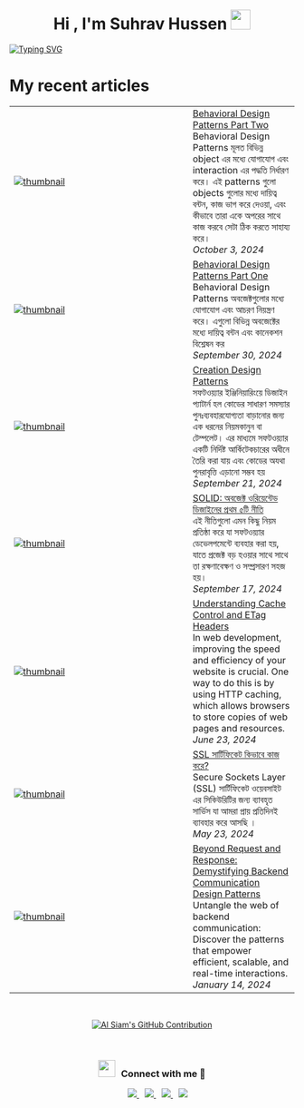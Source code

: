 
<h1 align="center"><b>Hi , I'm Suhrav Hussen </b><img src="https://media.giphy.com/media/hvRJCLFzcasrR4ia7z/giphy.gif" width="35"></h1>
<!--  -->
<a href="https://git.io/typing-svg"><img src="https://readme-typing-svg.demolab.com?font=Fira+Code&weight=800&size=25&duration=3000&pause=1000&vCenter=true&random=false&width=435&lines=Assalamualaikum+warahmatullah;I'm+Suhrav+Hussen+Sourov;I'm+from+moulvibazar%2C+Sylhet+;Working+with+javascript+" alt="Typing SVG" /></a>
<!--  -->

<h1>My recent articles</h3>
<table>
        <tr>
            <td width="300px">
                <a href="https://suhravhussen.xyz/blogs/66fea039e18ae28cf6ebc6f2">
                    <img src=https:&#x2F;&#x2F;res.cloudinary.com&#x2F;doircnueq&#x2F;image&#x2F;upload&#x2F;v1727700309&#x2F;Blog&#x2F;cover&#x2F;behavioral-design-pattern_o9styn.webp alt="thumbnail">
                </a>
            </td>
            <td>
            <a href="https://suhravhussen.xyz/blogs/66fea039e18ae28cf6ebc6f2">Behavioral Design Patterns Part Two</a>
                <div>Behavioral Design Patterns মূলত বিভিন্ন object এর মধ্যে যোগাযোগ এবং interaction এর পদ্ধতি নির্ধারণ করে। এই patterns গুলো objects গুলোর মধ্যে দায়িত্ব বন্টন, কাজ ভাগ করে দেওয়া, এবং কীভাবে তারা একে অপরের সাথে কাজ করবে সেটা ঠিক করতে সাহায্য করে।</div>
                <div><i>October 3, 2024</i></div>
            </td>
        </tr>
        <tr>
            <td width="300px">
                <a href="https://suhravhussen.xyz/blogs/66faa85e04bccd33a0a00ea5">
                    <img src=https:&#x2F;&#x2F;res.cloudinary.com&#x2F;doircnueq&#x2F;image&#x2F;upload&#x2F;v1727700309&#x2F;Blog&#x2F;cover&#x2F;behavioral-design-pattern_o9styn.webp alt="thumbnail">
                </a>
            </td>
            <td>
            <a href="https://suhravhussen.xyz/blogs/66faa85e04bccd33a0a00ea5">Behavioral Design Patterns Part One</a>
                <div>Behavioral Design Patterns অবজেক্টগুলোর মধ্যে যোগাযোগ এবং আচরণ নিয়ন্ত্রণ করে। এগুলো বিভিন্ন অবজেক্টের মধ্যে দায়িত্ব বন্টন এবং কানেকশন বিশ্লেষন কর</div>
                <div><i>September 30, 2024</i></div>
            </td>
        </tr>
        <tr>
            <td width="300px">
                <a href="https://suhravhussen.xyz/blogs/66eec6ce1a8308d43057143e">
                    <img src=https:&#x2F;&#x2F;res.cloudinary.com&#x2F;doircnueq&#x2F;image&#x2F;upload&#x2F;v1726924321&#x2F;Blog&#x2F;cover&#x2F;Screenshot_2024-09-21_191036_spckp4.png alt="thumbnail">
                </a>
            </td>
            <td>
            <a href="https://suhravhussen.xyz/blogs/66eec6ce1a8308d43057143e">Creation Design Patterns</a>
                <div>সফটওয়্যার ইঞ্জিনিয়ারিংয়ে ডিজাইন প্যাটার্ন হল কোডের সাধারণ সমস্যার পুনঃব্যবহারযোগ্যতা বাড়ানোর জন্য এক ধরনের নিয়মকানুন বা টেম্পলেট। এর মাধ্যমে সফটওয়্যার একটি নির্দিষ্ট আর্কিটেকচারের অধীনে তৈরি করা যায় এবং কোডের অযথা পুনরাবৃত্তি এড়ানো সম্ভব হয়</div>
                <div><i>September 21, 2024</i></div>
            </td>
        </tr>
        <tr>
            <td width="300px">
                <a href="https://suhravhussen.xyz/blogs/66e993643831b2ff467ab207">
                    <img src=https:&#x2F;&#x2F;res.cloudinary.com&#x2F;doircnueq&#x2F;image&#x2F;upload&#x2F;v1726582180&#x2F;Blog&#x2F;cover&#x2F;Solid-principles_kysb9s.webp alt="thumbnail">
                </a>
            </td>
            <td>
            <a href="https://suhravhussen.xyz/blogs/66e993643831b2ff467ab207">SOLID: অবজেক্ট ওরিয়েন্টেড ডিজাইনের প্রথম ৫টি নীতি</a>
                <div>এই নীতিগুলো এমন কিছু নিয়ম প্রতিষ্ঠা করে যা সফটওয়্যার ডেভেলপমেন্টে ব্যবহার করা হয়, যাতে প্রজেক্ট বড় হওয়ার সাথে সাথে তা রক্ষণাবেক্ষণ ও সম্প্রসারণ সহজ হয়।</div>
                <div><i>September 17, 2024</i></div>
            </td>
        </tr>
        <tr>
            <td width="300px">
                <a href="https://suhravhussen.xyz/blogs/66784c707b3b95a0d92bb247">
                    <img src=https:&#x2F;&#x2F;res.cloudinary.com&#x2F;doircnueq&#x2F;image&#x2F;upload&#x2F;v1719156835&#x2F;Blog&#x2F;cover&#x2F;Untitled_design_ktkjvd.png alt="thumbnail">
                </a>
            </td>
            <td>
            <a href="https://suhravhussen.xyz/blogs/66784c707b3b95a0d92bb247">Understanding Cache Control and ETag Headers</a>
                <div>In web development, improving the speed and efficiency of your website is crucial. One way to do this is by using HTTP caching, which allows browsers to store copies of web pages and resources. </div>
                <div><i>June 23, 2024</i></div>
            </td>
        </tr>
        <tr>
            <td width="300px">
                <a href="https://suhravhussen.xyz/blogs/664f6701867d67464f4a3540">
                    <img src=https:&#x2F;&#x2F;res.cloudinary.com&#x2F;doircnueq&#x2F;image&#x2F;upload&#x2F;v1716472158&#x2F;Blog&#x2F;cover&#x2F;ssl_yzwsac.png alt="thumbnail">
                </a>
            </td>
            <td>
            <a href="https://suhravhussen.xyz/blogs/664f6701867d67464f4a3540">SSL সার্টিফিকেট কিভাবে কাজ করে?</a>
                <div>Secure Sockets Layer (SSL) সার্টিফিকেট ওয়েবসাইট এর সিকিউরিটির জন্য ব্যাবহৃত  সার্ভিস যা আমরা প্রায় প্রতিদিনই ব্যাবহার করে আসছি ।</div>
                <div><i>May 23, 2024</i></div>
            </td>
        </tr>
        <tr>
            <td width="300px">
                <a href="https://suhravhussen.xyz/blogs/65a4096aa60ae50a769d618d">
                    <img src=https:&#x2F;&#x2F;res.cloudinary.com&#x2F;doircnueq&#x2F;image&#x2F;upload&#x2F;v1705249104&#x2F;Blog&#x2F;cover&#x2F;images_4_lfvwtb.png alt="thumbnail">
                </a>
            </td>
            <td>
            <a href="https://suhravhussen.xyz/blogs/65a4096aa60ae50a769d618d">Beyond Request and Response: Demystifying Backend Communication Design Patterns</a>
                <div>Untangle the web of backend communication: Discover the patterns that empower efficient, scalable, and real-time interactions.</div>
                <div><i>January 14, 2024</i></div>
            </td>
        </tr>
</table>

<br/>


<p align="center">
  <a href="https://github.com/SuhravHussen">
    <img src="https://github-profile-summary-cards.vercel.app/api/cards/profile-details?username=SuhravHussen&theme=radical" alt="Al Siam's GitHub Contribution"/>
  </a>
</p>
<br/>
<h3 align="center" > <img src="https://media.giphy.com/media/iY8CRBdQXODJSCERIr/giphy.gif" width="30" height="30" style="margin-right: 10px;">Connect with me 🤝 </h3>

<!--  -->
<p align="center">
<div align="center"  class="icons-social" style="margin-left: 10px;"><a style="margin-left: 10px;"  target="_blank" href="https://www.linkedin.com/in/suhravhussen/">
			  <img src="https://img.icons8.com/doodle/40/000000/linkedin--v2.png">
       </a>
        <a style="margin-left: 10px;" target="_blank" href="https://github.com/SuhravHussen">
          <img src="https://img.icons8.com/doodle/40/000000/github--v1.png">
        </a>
	  	<a style="margin-left: 10px;" target="_blank" href="https://suhravhussen.xyz">
      <img src="https://img.icons8.com/dusk/40/domain.png"> 
      </a>
	  	<a style="margin-left: 10px;" target="_blank" href="https://mail.google.com/mail/u/0/?fs=1&to=suhravshan@gmail.com&tf=cm">
		  <img src="https://img.icons8.com/plasticine/40/gmail-new.png" >
      </a>
 </div>
</p>
